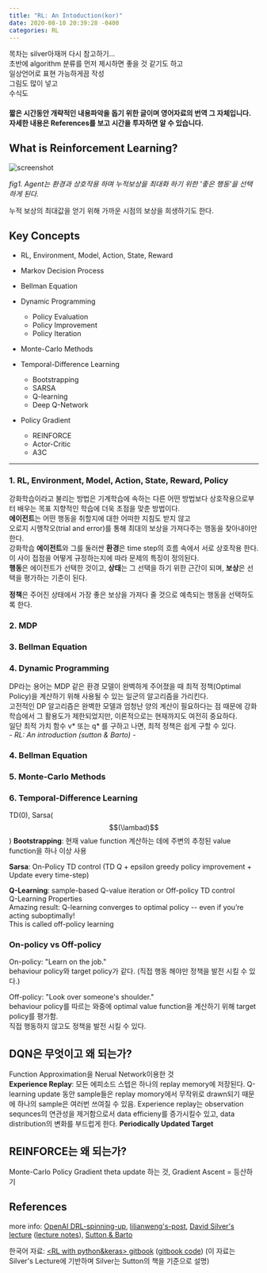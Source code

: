 ```yaml
---
title: "RL: An Intoduction(kor)"
date: 2020-08-10 20:39:28 -0400
categories: RL
---
```

   
목차는 silver아재꺼 다시 참고하기...   
초반에 algorithm 분류를 먼저 제시하면 좋을 것 같기도 하고   
일상언어로 표현 가능하게끔 작성   
그림도 많이 넣고   
수식도   
   
   
#### 짧은 시간동안 개략적인 내용파악을 돕기 위한 글이며 영어자료의 번역 그 자체입니다. 자세한 내용은 References를 보고 시간을 투자하면 알 수 있습니다.

## What is Reinforcement Learning?
![screenshot](https://user-images.githubusercontent.com/67356449/89783369-c7414980-db51-11ea-8db5-317bafab812b.png)

_fig1. Agent는 환경과 상호작용 하며 누적보상을 최대화 하기 위한 '좋은 행동'을 선택하게 된다._   
   
누적 보상의 최대값을 얻기 위해 가까운 시점의 보상을 희생하기도 한다.
   
## Key Concepts
- RL, Environment, Model, Action, State, Reward

- Markov Decision Process

- Bellman Equation

- Dynamic Programming
    - Policy Evaluation
    - Policy Improvement
    - Policy Iteration
    
- Monte-Carlo Methods

- Temporal-Difference Learning
    - Bootstrapping
    - SARSA
    - Q-learning
    - Deep Q-Network

- Policy Gradient
    - REINFORCE
    - Actor-Critic
    - A3C

***
### 1. RL, Environment, Model, Action, State, Reward, Policy
강화학습이라고 불리는 방법은 기계학습에 속하는 다른 어떤 방법보다 상호작용으로부터 배우는 목표 지향적인 학습에 더욱 초점을 맞춘 방법이다.   
**에이전트**는 어떤 행동을 취할지에 대한 어떠한 지침도 받지 않고   
오로지 시행착오(trial and error)를 통해 최대의 보상을 가져다주는 행동을 찾아내야만 한다.   
강화학습 **에이전트**와 그를 둘러싼 **환경**은 time step의 흐름 속에서 서로 상호작용 한다.   
이 사이 접점을 어떻게 규정하는지에 따라 문제의 특징이 정의된다.   
**행동**은 에이전트가 선택한 것이고, **상태**는 그 선택을 하기 위한 근간이 되며, **보상**은 선택을 평가하는 기준이 된다.   
   
**정책**은 주어진 상태에서 가장 좋은 보상을 가져다 줄 것으로 예측되는 행동을 선택하도록 한다.

    
### 2. MDP

### 3. Bellman Equation

### 4. Dynamic Programming
DP라는 용어는 MDP 같은 환경 모델이 완벽하게 주어졌을 때 최적 정책(Optimal Policy)을 계산하기 위해 사용될 수 있는 일군의 알고리즘을 가리킨다.   
고전적인 DP 알고리즘은 완벽한 모델과 엄청난 양의 계산이 필요하다는 점 때문에 강화학습에서 그 활용도가 제한되었지만, 이론적으로는 현재까지도 여전히 중요하다.   
일단 최적 가치 함수 v* 또는 q* 를 구하고 나면, 최적 정책은 쉽게 구할 수 있다.   
_- RL: An introduction (sutton & Barto) -_

### 4. Bellman Equation

### 5. Monte-Carlo Methods

### 6. Temporal-Difference Learning
TD(0), Sarsa($$(\lambad)$$)
**Bootstrapping**: 현재 value function 계산하는 데에 주변의 추정된 value function을 하나 이상 사용   
   
**Sarsa**: On-Policy TD control (TD Q + epsilon greedy policy improvement + Update every time-step)   
   
**Q-Learning**: sample-based Q-value iteration or Off-policy TD control   
Q-Learning Properties   
Amazing result: Q-learning converges to optimal policy -- even if you’re acting suboptimally!   
This is called off-policy learning

### On-policy vs Off-policy
On-policy: "Learn on the job."   
behaviour policy와 target policy가 같다. (직접 행동 해야만 정책을 발전 시킬 수 있다.)   
   
Off-policy: "Look over someone's shoulder."   
behaviour policy를 따르는 와중에 optimal value function을 계산하기 위해 target policy를 평가함.   
직접 행동하지 않고도 정책을 발전 시킬 수 있다.   
   
   
## DQN은 무엇이고 왜 되는가?
Function Approximation을 Nerual Network이용한 것   
**Experience Replay**: 모든 에피소드 스텝은 하나의 replay memory에 저장된다. Q-learning update 동안 sample들은
replay momory에서 무작위로 drawn되기 때문에 하나의 sample은 여러번 쓰여질 수 있음. Experience replay는 observation sequnces의 연관성을 제거함으로서 data efficieny를 증가시킬수 있고, data distribution의 변화를 부드럽게 한다.
**Periodically Updated Target**
   
## REINFORCE는 왜 되는가?
Monte-Carlo Policy Gradient
theta update 하는 것, Gradient Ascent = 등산하기 
   
   
   
## References
more info: [OpenAI DRL-spinning-up], [lilianweng's-post], [David Silver's lecture] ([lecture notes]), [Sutton & Barto]

한국어 자료: [<RL with python&keras> gitbook] ([gitbook code])
(이 자료는 Silver's Lecture에 기반하며 Silver는 Sutton의 책을 기준으로 설명)

[OpenAI DRL-spinning-up]: https://spinningup.openai.com/en/latest/index.html
[lilianweng's-post]: https://lilianweng.github.io/lil-log/2018/02/19/a-long-peek-into-reinforcement-learning.html
[David Silver's lecture]: https://www.youtube.com/watch?v=2pWv7GOvuf0&list=PLqYmG7hTraZDM-OYHWgPebj2MfCFzFObQ
[lecture notes]: https://www.davidsilver.uk/teaching/
[Sutton & Barto]: http://incompleteideas.net/book/bookdraft2018mar21.pdf
[<RL with python&keras> gitbook]: https://dnddnjs.gitbook.io/rl/
[gitbook code]: https://github.com/rlcode/reinforcement-learning-kr
